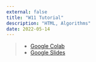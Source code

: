 ```yaml
---
external: false
title: "W11 Tutorial"
description: "HTML, Algorithms"
date: 2022-05-14
---
```


> * [Google Colab](https://colab.research.google.com/drive/11HqCoigGYpovFgWJkaKZuCv1yama31SQ?usp=sharing)
> * [Google Slides](https://docs.google.com/presentation/d/1FjgMFQXwrcG6UUEl5NpMGBWlbUi-33Fsvixmk-hM16w/edit?usp=sharing)
